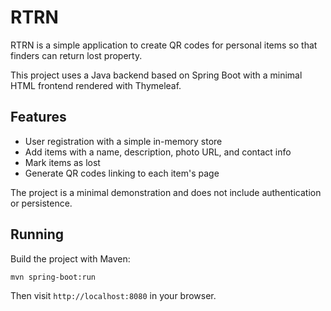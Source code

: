 # RTRN

RTRN is a simple application to create QR codes for personal items so that finders can return lost property.

This project uses a Java backend based on Spring Boot with a minimal HTML frontend rendered with Thymeleaf.

## Features
- User registration with a simple in-memory store
- Add items with a name, description, photo URL, and contact info
- Mark items as lost
- Generate QR codes linking to each item's page

The project is a minimal demonstration and does not include authentication or persistence.

## Running
Build the project with Maven:

```
mvn spring-boot:run
```

Then visit `http://localhost:8080` in your browser.
